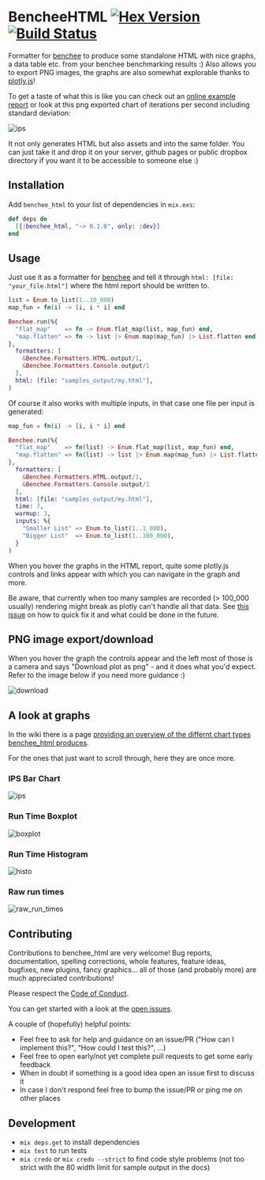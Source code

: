 # BencheeHTML [![Hex Version](https://img.shields.io/hexpm/v/benchee_html.svg)](https://hex.pm/packages/benchee_html) [![Build Status](https://travis-ci.org/PragTob/benchee_html.svg?branch=master)](https://travis-ci.org/PragTob/benchee_html)

Formatter for [benchee](//github.com/PragTob/benchee) to produce some standalone HTML with nice graphs, a data table etc. from your benchee benchmarking results :) Also allows you to export PNG images, the graphs are also somewhat explorable thanks to [plotly.js](https://plot.ly/javascript/)!

To get a taste of what this is like you can check out an [online example report](http://www.pragtob.info/benchee/tco_detailed_big_(1_million).html) or look at this png exported chart of iterations per second including standard deviation:

![ips](http://www.pragtob.info/benchee/images/ips.png)

It not only generates HTML but also assets and into the same folder. You can just take it and drop it on your server, github pages or public dropbox directory if you want it to be accessible to someone else :)

## Installation

Add `benchee_html` to your list of dependencies in `mix.exs`:

```elixir
def deps do
  [{:benchee_html, "~> 0.1.0", only: :dev}]
end
```

## Usage

Just use it as a formatter for [benchee](github.com/PragTob/benchee) and tell it through `html: [file: "your_file.html"]` where the html report should be written to.

```elixir
list = Enum.to_list(1..10_000)
map_fun = fn(i) -> [i, i * i] end

Benchee.run(%{
  "flat_map"    => fn -> Enum.flat_map(list, map_fun) end,
  "map.flatten" => fn -> list |> Enum.map(map_fun) |> List.flatten end
},
  formatters: [
    &Benchee.Formatters.HTML.output/1,
    &Benchee.Formatters.Console.output/1
  ],
  html: [file: "samples_output/my.html"],
)
```

Of course it also works with multiple inputs, in that case one file per input is generated:

```elixir
map_fun = fn(i) -> [i, i * i] end

Benchee.run(%{
  "flat_map"    => fn(list) -> Enum.flat_map(list, map_fun) end,
  "map.flatten" => fn(list) -> list |> Enum.map(map_fun) |> List.flatten end
},
  formatters: [
    &Benchee.Formatters.HTML.output/1,
    &Benchee.Formatters.Console.output/1
  ],
  html: [file: "samples_output/my.html"],
  time: 7,
  warmup: 3,
  inputs: %{
    "Smaller List" => Enum.to_list(1..1_000),
    "Bigger List"  => Enum.to_list(1..100_000),
  }
)

```

When you hover the graphs in the HTML report, quite some plotly.js controls and links appear with which you can navigate in the graph and more.

Be aware, that currently when too many samples are recorded (> 100_000 usually) rendering might break as plotly can't handle all that data. See [this issue](https://github.com/PragTob/benchee_html/issues/3) on how to quick fix it and what could be done in the future.

## PNG image export/download

When you hover the graph the controls appear and the left most of those is a camera and says "Download plot as png" - and it does what you'd expect. Refer to the image below if you need more guidance :)

![download](http://www.pragtob.info/benchee/images/download.png)


## A look at graphs

In the wiki there is a page [providing an overview of the differnt chart types benchee_html produces](https://github.com/PragTob/benchee_html/wiki/Chart-Types).

For the ones that just want to scroll through, here they are once more.

### IPS Bar Chart

![ips](http://www.pragtob.info/benchee/images/ips.png)

### Run Time Boxplot

![boxplot](http://www.pragtob.info/benchee/images/boxplot.png)

### Run Time Histogram

![histo](http://www.pragtob.info/benchee/images/histogram.png)


### Raw run times

![raw_run_times](http://www.pragtob.info/benchee/images/raw_run_times.png)

## Contributing

Contributions to benchee_html are very welcome! Bug reports, documentation, spelling corrections, whole features, feature ideas, bugfixes, new plugins, fancy graphics... all of those (and probably more) are much appreciated contributions!

Please respect the [Code of Conduct](//github.com/PragTob/benchee_html/blob/master/CODE_OF_CONDUCT.md).

You can get started with a look at the [open issues](https://github.com/PragTob/benchee_html/issues).

A couple of (hopefully) helpful points:

* Feel free to ask for help and guidance on an issue/PR ("How can I implement this?", "How could I test this?", ...)
* Feel free to open early/not yet complete pull requests to get some early feedback
* When in doubt if something is a good idea open an issue first to discuss it
* In case I don't respond feel free to bump the issue/PR or ping me on other places

## Development

* `mix deps.get` to install dependencies
* `mix test` to run tests
* `mix credo` or `mix credo --strict` to find code style problems (not too strict with the 80 width limit for sample output in the docs)
